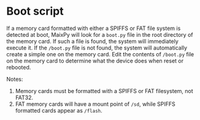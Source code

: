 Boot script
=======

If a memory card formatted with either a SPIFFS or FAT file system is detected at boot, MaixPy will look for a `boot.py` file in the root directory of the memory card.  If such a file is found, the system will immediately execute it.  If the `/boot.py` file is not found, the system will automatically create a simple one on the memory card.  Edit the contents of `/boot.py` file on the memory card to determine what the device does when reset or rebooted.

Notes: 
  1.  Memory cards must be formatted with a SPIFFS or FAT filesystem, not FAT32.
  2.  FAT memory cards will have a mount point of `/sd`, while SPIFFS formatted cards appear as `/flash`.
